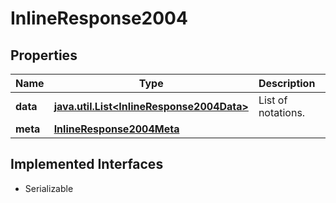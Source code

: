 

# InlineResponse2004


## Properties

Name | Type | Description | Notes
------------ | ------------- | ------------- | -------------
**data** | [**java.util.List&lt;InlineResponse2004Data&gt;**](InlineResponse2004Data.md) | List of notations. |  [optional]
**meta** | [**InlineResponse2004Meta**](InlineResponse2004Meta.md) |  |  [optional]


## Implemented Interfaces

* Serializable


